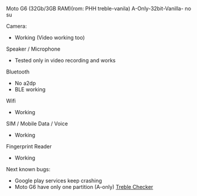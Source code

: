 Moto G6 (32Gb/3GB RAM)(rom: PHH treble-vanila)
A-Only-32bit-Vanilla- no su

Camera:
* Working (Video working too)

Speaker / Microphone
* Tested only in video recording and works

Bluetooth
* No a2dp
* BLE working

Wifi
* Working

SIM / Mobile Data / Voice
* Working

Fingerprint Reader
* Working

Next known bugs:
* Google play services keep crashing
* Moto G6 have only one partition (A-only)
[Treble Checker](https://drive.google.com/open?id=1nO3aStuZ7dY03Vdxkn2y6f1t5FO5cAfg)
